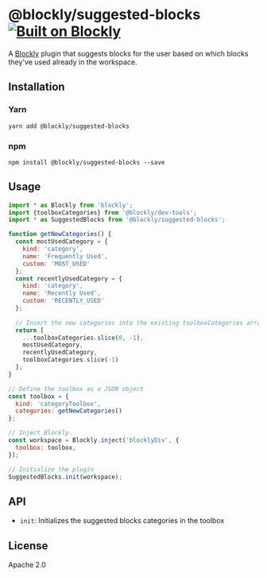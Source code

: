 # @blockly/suggested-blocks [![Built on Blockly](https://tinyurl.com/built-on-blockly)](https://github.com/google/blockly)

A [Blockly](https://www.npmjs.com/package/blockly) plugin that suggests blocks for the user based on which blocks they've used already in the workspace.

## Installation

### Yarn
```
yarn add @blockly/suggested-blocks
```

### npm
```
npm install @blockly/suggested-blocks --save
```

## Usage
```js
import * as Blockly from 'blockly';
import {toolboxCategories} from '@blockly/dev-tools';
import * as SuggestedBlocks from '@blockly/suggested-blocks';

function getNewCategories() {
  const mostUsedCategory = {
    kind: 'category',
    name: 'Frequently Used',
    custom: 'MOST_USED'
  };
  const recentlyUsedCategory = {
    kind: 'category',
    name: 'Recently Used',
    custom: 'RECENTLY_USED'
  };
  
  // Insert the new categories into the existing toolboxCategories array
  return [
    ...toolboxCategories.slice(0, -1),
    mostUsedCategory,
    recentlyUsedCategory,
    toolboxCategories.slice(-1)
  ];
}

// Define the toolbox as a JSON object
const toolbox = {
  kind: 'categoryToolbox',
  categories: getNewCategories()
};

// Inject Blockly.
const workspace = Blockly.inject('blocklyDiv', {
  toolbox: toolbox,
});

// Initialize the plugin
SuggestedBlocks.init(workspace);

```

## API

- `init`: Initializes the suggested blocks categories in the toolbox

## License
Apache 2.0

